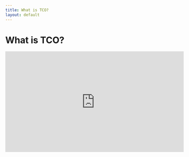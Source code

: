 ```yaml
---
title: What is TCO?
layout: default
---
```


# What is TCO?
<iframe class="vid" width="560" height="315" src="https://www.youtube.com/embed/Hsf9pXUE0Ys" frameborder="0" allow="accelerometer; autoplay; encrypted-media; gyroscope; picture-in-picture" allowfullscreen></iframe>
